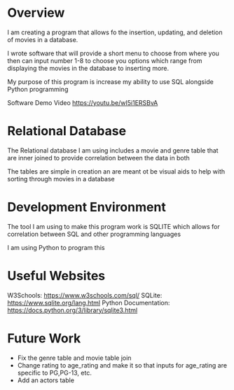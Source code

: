 # Overview

I am creating a program that allows fo the insertion, updating, and deletion of movies in a database.

I wrote software that will provide a short menu to choose from where you then can input number 1-8 to choose you options which range from
displaying the movies in the database to inserting more.

My purpose of this program is increase my ability to use SQL alongside Python programming

Software Demo Video https://youtu.be/wI5i1ERSBvA

# Relational Database

The Relational database I am using includes a movie and genre table that are inner joined to provide correlation between the data in both

The tables are simple in creation an are meant ot be visual aids to help with sorting through movies in a database

# Development Environment

The tool I am using to make this program work is SQLITE which allows for correlation between SQL and other programming languages

I am using Python to program this

# Useful Websites

W3Schools: https://www.w3schools.com/sql/
SQLite: https://www.sqlite.org/lang.html
Python Documentation: https://docs.python.org/3/library/sqlite3.html

# Future Work

* Fix the genre table and movie table join 
* Change rating to age_rating and make it so that inputs for age_rating are specific to PG,PG-13, etc.
* Add an actors table